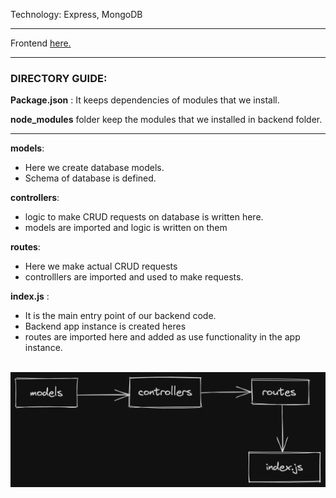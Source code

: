 Technology: Express, MongoDB <br>

---

Frontend [here.](https://github.com/webintellectual/To-Do-App-Frontend) <br>

---

### DIRECTORY GUIDE:

**Package.json** : It keeps dependencies of modules that we install.

**node_modules** folder keep the modules that we installed in backend folder.

---
**models**:
- Here we create database models. 
- Schema of database is defined.

**controllers**:
- logic to make CRUD requests on database is written here.
- models are imported and logic is written on them

**routes**:
- Here we make actual CRUD requests
- controlllers are imported and used to make requests.

**index.js** :
- It is the main entry point of our backend code.
- Backend app instance is created heres
- routes are imported here and added as use functionality in the app instance. 

<br>

<img src="./Images/directory_guide.png" />
